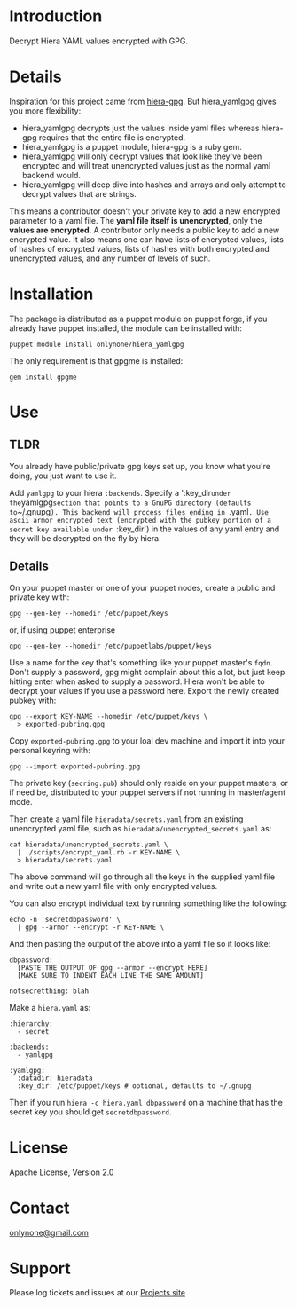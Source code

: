 Introduction
============

Decrypt Hiera YAML values encrypted with GPG.

Details
=======

Inspiration for this project came from
[hiera-gpg](https://github.com/crayfishx/hiera-gpg). But hiera_yamlgpg gives
you more flexibility:

 * hiera_yamlgpg decrypts just the values inside yaml files whereas hiera-gpg
   requires that the entire file is encrypted.
 * hiera_yamlgpg is a puppet module, hiera-gpg is a ruby gem.
 * hiera_yamlgpg will only decrypt values that look like they've been encrypted
   and will treat unencrypted values just as the normal yaml backend would.
 * hiera_yamlgpg will deep dive into hashes and arrays and only attempt to
   decrypt values that are strings.

This means a contributor doesn't your private key to add a new encrypted
parameter to a yaml file. The **yaml file itself is unencrypted**, only the
**values are encrypted**. A contributor only needs a public key to add a new
encrypted value. It also means one can have lists of encrypted values, lists of
hashes of encrypted values, lists of hashes with both encrypted and unencrypted
values, and any number of levels of such.

Installation
============

The package is distributed as a puppet module on puppet forge, if you already
have puppet installed, the module can be installed with:

    puppet module install onlynone/hiera_yamlgpg

The only requirement is that gpgme is installed:

    gem install gpgme

Use
===

TLDR
----
You already have public/private gpg keys set up, you know what you're doing,
you just want to use it.

Add `yamlgpg` to your hiera `:backends`. Specify a ':key_dir` under the
`yamlgpg` section that points to a GnuPG directory (defaults to `~/.gnupg`).
This backend will process files ending in `.yaml`. Use ascii armor encrypted
text (encrypted with the pubkey portion of a secret key available under
`:key_dir`) in the values of any yaml entry and they will be decrypted on the
fly by hiera.

Details
-------
On your puppet master or one of your puppet nodes, create a public and private
key with:

    gpg --gen-key --homedir /etc/puppet/keys

or, if using puppet enterprise

    gpg --gen-key --homedir /etc/puppetlabs/puppet/keys

Use a name for the key that's something like your puppet master's `fqdn`. Don't
supply a password, gpg might complain about this a lot, but just keep hitting
enter when asked to supply a password. Hiera won't be able to decrypt your
values if you use a password here. Export the newly created pubkey with:

    gpg --export KEY-NAME --homedir /etc/puppet/keys \
      > exported-pubring.gpg

Copy `exported-pubring.gpg` to your loal dev machine and import it into your
personal keyring with:

    gpg --import exported-pubring.gpg

The private key (`secring.pub`) should only reside on your puppet masters, or
if need be, distributed to your puppet servers if not running in master/agent
mode.

Then create a yaml file `hieradata/secrets.yaml` from an existing unencrypted
yaml file, such as `hieradata/unencrypted_secrets.yaml` as:

    cat hieradata/unencrypted_secrets.yaml \
      | ./scripts/encrypt_yaml.rb -r KEY-NAME \
      > hieradata/secrets.yaml

The above command will go through all the keys in the supplied yaml file and
write out a new yaml file with only encrypted values.

You can also encrypt individual text by running something like the following:

    echo -n 'secretdbpassword' \
      | gpg --armor --encrypt -r KEY-NAME \

And then pasting the output of the above into a yaml file so it looks like:

    dbpassword: |
      [PASTE THE OUTPUT OF gpg --armor --encrypt HERE]
      [MAKE SURE TO INDENT EACH LINE THE SAME AMOUNT]
    
    notsecretthing: blah

Make a `hiera.yaml` as:

    :hierarchy:
      - secret
    
    :backends:
      - yamlgpg
    
    :yamlgpg:
      :datadir: hieradata
      :key_dir: /etc/puppet/keys # optional, defaults to ~/.gnupg

Then if you run `hiera -c hiera.yaml dbpassword` on a machine that has the
secret key you should get `secretdbpassword`.

License
=======
Apache License, Version 2.0

Contact
=======
onlynone@gmail.com

Support
=======
Please log tickets and issues at our [Projects site](https://github.com/onlynone/hiera_yamlgpg)

